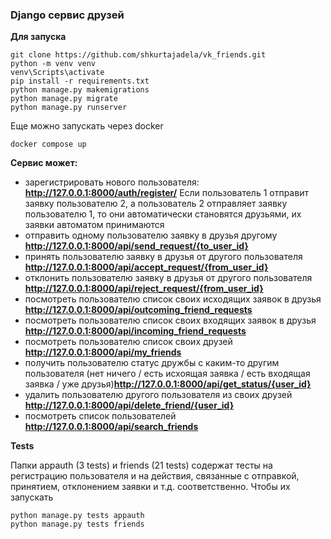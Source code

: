 ### Django сервис друзей 

**Для запуска**
```
git clone https://github.com/shkurtajadela/vk_friends.git
python -m venv venv
venv\Scripts\activate
pip install -r requirements.txt
python manage.py makemigrations
python manage.py migrate
python manage.py runserver
```
Еще можно запускать через docker
```
docker compose up
```

**Сервис может:**
- зарегистрировать нового пользователя: <b>http://127.0.0.1:8000/auth/register/</b>  Если пользователь 1 отправит заявку пользователю 2, а пользователь 2 отправляет заявку пользователю 1, то они автоматически становятся друзьями, их заявки автоматом принимаются
- отправить одному пользователю заявку в друзья другому <b>http://127.0.0.1:8000/api/send_request/{to_user_id}</b>
- принять пользователю заявку в друзья от другого пользователя <b>http://127.0.0.1:8000/api/accept_request/{from_user_id}</b>
- отклонить пользователю заявку в друзья от другого пользователя <b>http://127.0.0.1:8000/api/reject_request/{from_user_id}</b>
- посмотреть пользователю список своих исходящих заявок в друзья <b>http://127.0.0.1:8000/api/outcoming_friend_requests</b>
- посмотреть пользователю список своих входящих заявок в друзья <b>http://127.0.0.1:8000/api/incoming_friend_requests</b>
- посмотреть пользователю список своих друзей <b>http://127.0.0.1:8000/api/my_friends</b>
- получить пользователю статус дружбы с каким-то другим пользователя (нет ничего / есть исхоящая заявка / есть входящая заявка / уже друзья)<b>http://127.0.0.1:8000/api/get_status/{user_id}</b>
- удалить пользователю другого пользователя из своих друзей <b>http://127.0.0.1:8000/api/delete_friend/{user_id}</b>
- посмотреть список пользователей <b>http://127.0.0.1:8000/api/search_friends</b>

**Tests**

Папки appauth (3 tests) и friends (21 tests) содержат тесты на регистрацию пользователя и на действия, связанные с отправкой, принятием, отклонением заявки и т.д. соответственно. Чтобы их запускать
```
python manage.py tests appauth
python manage.py tests friends
```
